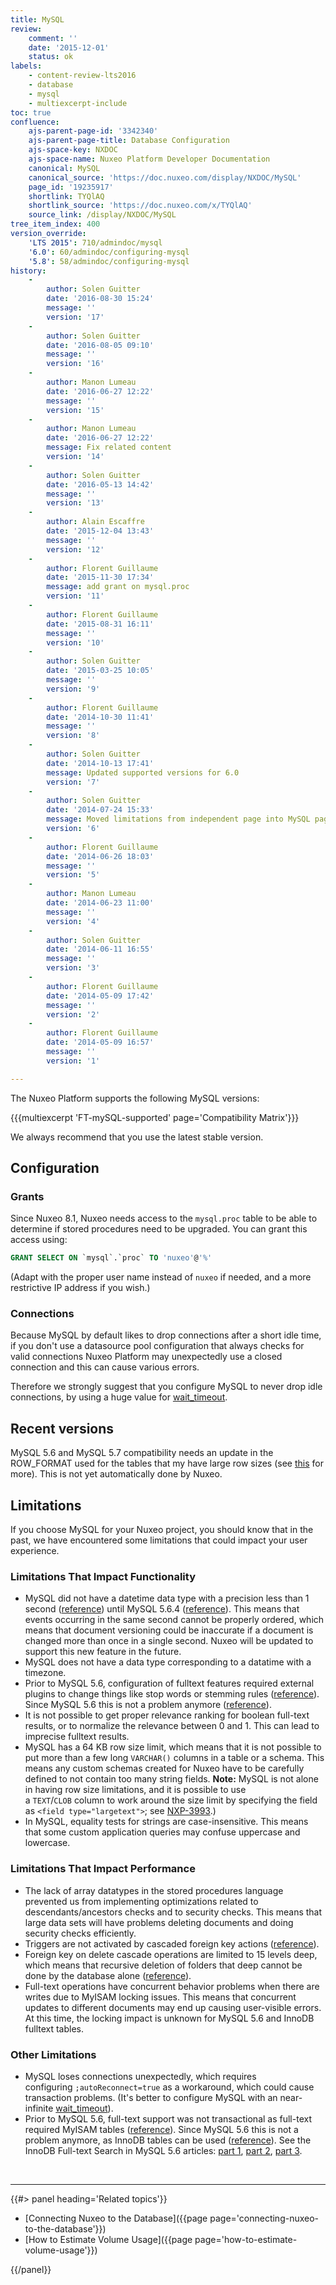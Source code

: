 ```yaml
---
title: MySQL
review:
    comment: ''
    date: '2015-12-01'
    status: ok
labels:
    - content-review-lts2016
    - database
    - mysql
    - multiexcerpt-include
toc: true
confluence:
    ajs-parent-page-id: '3342340'
    ajs-parent-page-title: Database Configuration
    ajs-space-key: NXDOC
    ajs-space-name: Nuxeo Platform Developer Documentation
    canonical: MySQL
    canonical_source: 'https://doc.nuxeo.com/display/NXDOC/MySQL'
    page_id: '19235917'
    shortlink: TYQlAQ
    shortlink_source: 'https://doc.nuxeo.com/x/TYQlAQ'
    source_link: /display/NXDOC/MySQL
tree_item_index: 400
version_override:
    'LTS 2015': 710/admindoc/mysql
    '6.0': 60/admindoc/configuring-mysql
    '5.8': 58/admindoc/configuring-mysql
history:
    -
        author: Solen Guitter
        date: '2016-08-30 15:24'
        message: ''
        version: '17'
    -
        author: Solen Guitter
        date: '2016-08-05 09:10'
        message: ''
        version: '16'
    -
        author: Manon Lumeau
        date: '2016-06-27 12:22'
        message: ''
        version: '15'
    -
        author: Manon Lumeau
        date: '2016-06-27 12:22'
        message: Fix related content
        version: '14'
    -
        author: Solen Guitter
        date: '2016-05-13 14:42'
        message: ''
        version: '13'
    -
        author: Alain Escaffre
        date: '2015-12-04 13:43'
        message: ''
        version: '12'
    -
        author: Florent Guillaume
        date: '2015-11-30 17:34'
        message: add grant on mysql.proc
        version: '11'
    -
        author: Florent Guillaume
        date: '2015-08-31 16:11'
        message: ''
        version: '10'
    -
        author: Solen Guitter
        date: '2015-03-25 10:05'
        message: ''
        version: '9'
    -
        author: Florent Guillaume
        date: '2014-10-30 11:41'
        message: ''
        version: '8'
    -
        author: Solen Guitter
        date: '2014-10-13 17:41'
        message: Updated supported versions for 6.0
        version: '7'
    -
        author: Solen Guitter
        date: '2014-07-24 15:33'
        message: Moved limitations from independent page into MySQL page
        version: '6'
    -
        author: Florent Guillaume
        date: '2014-06-26 18:03'
        message: ''
        version: '5'
    -
        author: Manon Lumeau
        date: '2014-06-23 11:00'
        message: ''
        version: '4'
    -
        author: Solen Guitter
        date: '2014-06-11 16:55'
        message: ''
        version: '3'
    -
        author: Florent Guillaume
        date: '2014-05-09 17:42'
        message: ''
        version: '2'
    -
        author: Florent Guillaume
        date: '2014-05-09 16:57'
        message: ''
        version: '1'

---
```

The Nuxeo Platform supports the following MySQL versions:

{{{multiexcerpt 'FT-mySQL-supported' page='Compatibility Matrix'}}}

We always recommend that you use the latest stable version.

## Configuration

### Grants

Since Nuxeo 8.1, Nuxeo needs access to the `mysql.proc` table to be able to determine if stored procedures need to be upgraded. You can grant this access using:

```sql
GRANT SELECT ON `mysql`.`proc` TO 'nuxeo'@'%' 
```

(Adapt with the proper user name instead of `nuxeo` if needed, and a more restrictive IP address if you wish.)

### Connections

Because MySQL by default likes to drop connections after a short idle time, if you don't use a datasource pool configuration that always checks for valid connections Nuxeo Platform may unexpectedly use a closed connection and this can cause various errors.

Therefore we strongly suggest that you configure MySQL to never drop idle connections, by using a huge value for&nbsp;[wait_timeout](http://dev.mysql.com/doc/refman/5.5/en/server-system-variables.html#sysvar_wait_timeout).

## Recent versions

MySQL 5.6 and MySQL 5.7 compatibility needs an update in the ROW_FORMAT used for the tables that my have large row sizes (see&nbsp;[this](http://dev.mysql.com/doc/refman/5.6/en/innodb-row-format-dynamic.html)&nbsp;for more). This is not yet automatically done by Nuxeo.

## Limitations

If you choose MySQL for your Nuxeo project, you should know that in the past, we have encountered some limitations that could impact your user experience.

### Limitations That Impact Functionality

*   MySQL did not have a datetime data type with a precision less than 1 second ([reference](http://dev.mysql.com/doc/refman/5.5/en/fractional-seconds.html)) until MySQL 5.6.4 ([reference](http://dev.mysql.com/doc/refman/5.6/en/fractional-seconds.html)). This means that events occurring in the same second cannot be properly ordered, which means that document versioning could be inaccurate if a document is changed more than once in a single second. Nuxeo will be updated to support this new feature in the future.
*   MySQL does not have a data type corresponding to a datatime with a timezone.
*   Prior to MySQL 5.6, configuration of fulltext features required external plugins to change things like stop words or stemming rules ([reference](http://dev.mysql.com/doc/refman/5.5/en/fulltext-stopwords.html)). Since MySQL 5.6 this is not a problem anymore ([reference](http://dev.mysql.com/doc/refman/5.6/en/fulltext-stopwords.html)).
*   It is not possible to get proper relevance ranking for boolean full-text results, or to normalize the relevance between 0 and 1\. This can lead to imprecise fulltext results.
*   MySQL has a 64 KB row size limit, which means that it is not possible to put more than a few long `VARCHAR()` columns in a table or a schema. This means any custom schemas created for Nuxeo have to be carefully defined to not contain too many string fields.
    **Note:** MySQL is not alone in having row size limitations, and it is possible to use a&nbsp;`TEXT`/`CLOB`&nbsp;column to work around the size limit by specifying the field as&nbsp;`<field type="largetext">`; see&nbsp;[NXP-3993](http://jira.nuxeo.com/browse/NXP-3993).)
*   In MySQL, equality tests for strings are case-insensitive. This means that some custom application queries may confuse uppercase and lowercase.

### Limitations That Impact Performance

*   The lack of array datatypes in the stored procedures language prevented us from implementing optimizations related to descendants/ancestors checks and to security checks. This means that large data sets will have problems deleting documents and doing security checks efficiently.
*   Triggers are not activated by cascaded foreign key actions ([reference](http://dev.mysql.com/doc/refman/5.5/en/innodb-foreign-key-constraints.html)).
*   Foreign key on delete cascade operations are limited to 15 levels deep, which means that recursive deletion of folders that deep cannot be done by the database alone ([reference](http://dev.mysql.com/doc/refman/5.5/en/innodb-foreign-key-constraints.html)).
*   Full-text operations have concurrent behavior problems when there are writes due to MyISAM locking issues. This means that concurrent updates to different documents may end up causing user-visible errors. At this time, the locking impact is unknown for MySQL 5.6 and InnoDB fulltext tables.

### Other Limitations

*   MySQL loses connections unexpectedly, which requires configuring&nbsp;`;autoReconnect=true`&nbsp;as a workaround, which could cause transaction problems. (It's better to configure MySQL with an near-infinite&nbsp;[wait_timeout](http://dev.mysql.com/doc/refman/5.5/en/server-system-variables.html#sysvar_wait_timeout)).
*   Prior to MySQL 5.6, full-text support was not transactional as full-text required MyISAM tables ([reference](http://dev.mysql.com/doc/refman/5.5/en/fulltext-search.html)). Since MySQL 5.6 this is not a problem anymore, as InnoDB tables can be used ([reference](http://dev.mysql.com/doc/refman/5.6/en/fulltext-search.html)). See the InnoDB Full-text Search in MySQL 5.6 articles:&nbsp;[part 1](http://www.mysqlperformanceblog.com/2013/02/26/myisam-vs-innodb-full-text-search-in-mysql-5-6-part-1/),&nbsp;[part 2](http://www.mysqlperformanceblog.com/2013/03/04/innodb-full-text-search-in-mysql-5-6-part-2-the-queries/),&nbsp;[part 3](http://www.mysqlperformanceblog.com/2013/07/31/innodb-full-text-search-in-mysql-5-6-part-3/).

&nbsp;

* * *

<div class="row" data-equalizer data-equalize-on="medium"><div class="column medium-6">{{#> panel heading='Related topics'}}

- [Connecting Nuxeo to the Database]({{page page='connecting-nuxeo-to-the-database'}})
- [How to Estimate Volume Usage]({{page page='how-to-estimate-volume-usage'}})

{{/panel}}</div><div class="column medium-6">

&nbsp;

</div></div>
